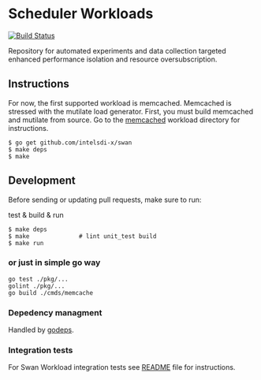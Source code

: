 # Scheduler Workloads

[![Build Status](https://travis-ci.com/intelsdi-x/swan.svg?token=EuvqyXrzZzZgasmsv6hn&branch=master)](https://travis-ci.com/intelsdi-x/swan)

Repository for automated experiments and data collection targeted enhanced performance isolation and resource oversubscription.

## Instructions

For now, the first supported workload is memcached. Memcached is stressed with the mutilate load generator.
First, you must build memcached and mutilate from source. Go to the [memcached](workloads/data_caching/memcached) workload directory for instructions.

```
$ go get github.com/intelsdi-x/swan
$ make deps
$ make
```

## Development

Before sending or updating pull requests, make sure to run:

test & build & run
```
$ make deps
$ make              # lint unit_test build
$ make run
```

### or just in simple go way
```
go test ./pkg/...
golint ./pkg/...
go build ./cmds/memcache
```

### Depedency managment

Handled by [godeps](https://github.com/tools/godep).


### Integration tests

For Swan Workload integration tests see [README](src/pkg/workloads/integration/README.md) file for instructions.
